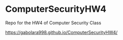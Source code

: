 # ComputerSecurityHW4
Repo for the HW4 of Computer Security Class

https://gabolara998.github.io/ComputerSecurityHW4/
